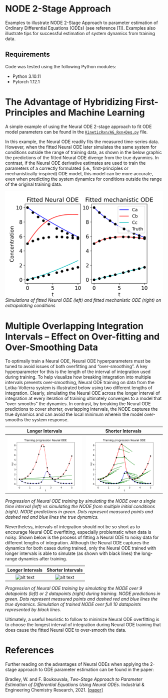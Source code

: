 # NODE 2-Stage Approach
 Examples to illustrate NODE 2-Stage Approach to parameter estimation of Ordinary Differential Equations (ODEs) (see reference [1]). Examples also illustrate tips for successful estimation of system dynamics from training data.  

## Requirements

Code was tested using the following Python modules:

* Python 3.10.11
* Pytorch 1.12.1

# The Advantage of Hybridizing First-Principles and Machine Learning
A simple example of using the Neural ODE 2-stage approach to fit ODE model parameters can be found in the [`KineticRxn/AG_Rxn+Deg.py`](./KineticRxn/AG_Rxn+Deg.py.py) file.

In this example, the Neural ODE readily fits the measured time-series data.  However, when the fitted Neural ODE later simulates the same system for conditions outside the range of training data, as shown in the below graphic the predictions of the fitted Neural ODE diverge from the true dyanmics.  In contrast, if the Neural ODE derivative estimates are used to train the parameters of a correctly formulated (i.e., first-principles or mechanistically-inspired) ODE model, this model can be more accurate, even when predicting the system dynamics for conditions outside the range of the original training data.

![alt text](https://github.com/afbwilliam/NODE2StageApproach/blob/main/KineticRxn/visuals/Extrap.png)
*Simulations of fitted Neural ODE (left) and fitted mechanistic ODE (right) on extrapolating conditions*

# Multiple Overlapping Integration Intervals – Effect on Over-fitting and Over-Smoothing Data
To optimally train a Neural ODE, Neural ODE hyperparameters must be tuned to avoid issues of both overfitting and “over-smoothing”.  A key hyperparameter for this is the length of the interval of integration used during training.  To help visualize how breaking integration into multiple intervals prevents over-smoothing, Neural ODE training on data from the Lotka-Volterra system is illustrated below using two different lengths of integration.  Clearly, simulating the Neural ODE across the longer interval of integration at every iteration of training ultimately converges to a model that “over-smooths” the dynamics.  In contrast, by breaking the Neural ODE predictions to cover shorter, overlapping intervals, the NODE captures the true dynamics and can avoid the local minimum wherein the model over-smooths the system response.

Longer Intervals           |  Shorter Intervals
:-------------------------:|:-------------------------:
![alt text](https://github.com/afbwilliam/NODE2StageApproach/blob/main/GIFs/LoVoIC.gif) | ![alt text](https://github.com/afbwilliam/NODE2StageApproach/blob/main/GIFs/LoVoICs.gif)

*Progression of Neural ODE training by simulating the NODE over a single time interval (left) vs simulating the NODE from multiple initial conditions (right).  NODE predictions in green.  Dots represent measured points and dashed red and blue lines the true dynamics.*

Nevertheless, intervals of integration should not be so short as to encourage Neural ODE overfitting, especially problematic when data is noisy.  Shown below is the process of fitting a Neural ODE to noisy data for different lengths of integration.  Although the Neural ODE captures the dynamics for both cases during trained, only the Neural ODE trained with longer intervals is able to simulate (as shown with black lines) the long-range dynamics after training.

Longer  Intervals          |  Shorter Intervals
:-------------------------:|:-------------------------:
![alt text](https://github.com/afbwilliam/NODE2StageApproach/blob/main/GIFs/8stepsFHN.gif) | ![alt text](https://github.com/afbwilliam/NODE2StageApproach/blob/main/GIFs/2stepsFHN.gif)

*Progression of Neural ODE training by simulating the NODE over 9 datapoints (left) or 2 datapoints (right) during training.  NODE predictions in green.  Dots represent measured points and dashed red and blue lines the true dynamics.  Simulation of trained NODE over full 10 datapoints represented by black lines.*

Ultimately, a useful heuristic to follow to minimize Neural ODE overfitting is to choose the longest interval of integration during Neural ODE training that does cause the fitted Neural ODE to over-smooth the data.  

# References
Further reading on the advantages of Neural ODEs when applying the 2-stage approach to ODE parameter estimation can be found in the paper:

Bradley, W. and F. Boukouvala, *Two-Stage Approach to Parameter Estimation of Differential Equations Using Neural ODEs.* Industrial & Engineering Chemistry Research, 2021. [[paper]](https://pubs.acs.org/doi/10.1021/acs.iecr.1c00552)
